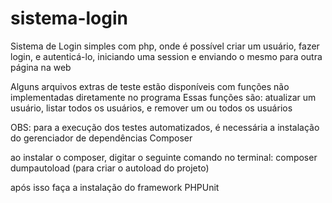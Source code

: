 # sistema-login

Sistema de Login simples com php, onde é possível criar um usuário, fazer login,
e autenticá-lo, iniciando uma session e enviando o mesmo para outra página na web

Alguns arquivos extras de teste estão disponíveis com funções não implementadas diretamente no programa
Essas funções são: atualizar um usuário, listar todos os usuários, e remover um ou todos os usuários

OBS: para a execução dos testes automatizados, é necessária a instalação do gerenciador de dependências Composer

ao instalar o composer, digitar o seguinte comando no terminal: composer dumpautoload (para criar o autoload do projeto)


após isso faça a instalação do framework PHPUnit
